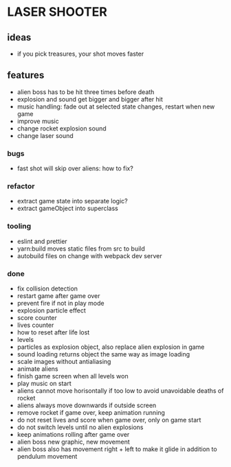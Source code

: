 # LASER SHOOTER

## ideas

- if you pick treasures, your shot moves faster

## features

- alien boss has to be hit three times before death
- explosion and sound get bigger and bigger after hit
- music handling: fade out at selected state changes, restart when new game
- improve music
- change rocket explosion sound
- change laser sound

### bugs

- fast shot will skip over aliens: how to fix?

### refactor

- extract game state into separate logic?
- extract gameObject into superclass

### tooling

- eslint and prettier
- yarn:build moves static files from src to build
- autobuild files on change with webpack dev server

### done

- fix collision detection
- restart game after game over
- prevent fire if not in play mode
- explosion particle effect
- score counter
- lives counter
- how to reset after life lost
- levels
- particles as explosion object, also replace alien explosion in game
- sound loading returns object the same way as image loading
- scale images without antialiasing
- animate aliens
- finish game screen when all levels won
- play music on start
- aliens cannot move horisontally if too low to avoid unavoidable deaths of rocket
- aliens always move downwards if outside screen
- remove rocket if game over, keep animation running
- do not reset lives and score when game over, only on game start
- do not switch levels until no alien explosions
- keep animations rolling after game over
- alien boss new graphic, new movement
- alien boss also has movement right + left to make it glide in addition to pendulum movement
